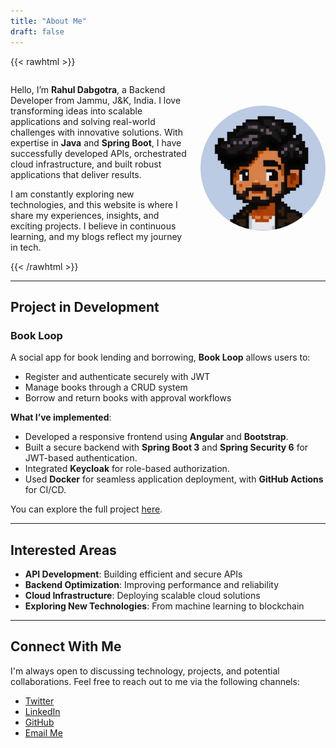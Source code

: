 ```yaml
---
title: "About Me"
draft: false
---
```


{{< rawhtml >}}
<style>
  /* Style for the two-column layout */
  .container {
    display: flex;
    flex-direction: row;
    align-items: center;
    justify-content: space-between;
  }
  .text-column {
    flex: 1;
    padding-right: 20px;
  }
  .image-column {
    flex: 0 0 200px;
    display: flex;
    text-align: center;
  }
  .image-column img {
    border-radius: 50%;
    width: 200px;
    height: 200px;
  }
  /* Responsive layout for smaller screens */
  @media (max-width: 768px) {
    .container {
      flex-direction: column;
    }
    .image-column {
      order: -1;
      text-align: center;
      margin-bottom: 10px;
    }
    .text-column {
      padding-right: 0;
      text-align: left;
    }
  }
</style>
<div class="container">
  <!-- Text Column -->
  <div class="text-column">
    <p>Hello, I’m <strong>Rahul Dabgotra</strong>, a Backend Developer from Jammu, J&K, India. I love transforming ideas into scalable applications and solving real-world challenges with innovative solutions. With expertise in <strong>Java</strong> and <strong>Spring Boot</strong>, I have successfully developed APIs, orchestrated cloud infrastructure, and built robust applications that deliver results.</p>
    <p>I am constantly exploring new technologies, and this website is where I share my experiences, insights, and exciting projects. I believe in continuous learning, and my blogs reflect my journey in tech.</p>
  </div>
  <!-- Image Column -->
  <div class="image-column">
    <img src="../static/profile-pic.png" alt="Picture of me">
  </div>
</div>
{{< /rawhtml >}}

---

## Project in Development

### Book Loop

 A social app for book lending and borrowing, **Book Loop** allows users to:

- Register and authenticate securely with JWT
- Manage books through a CRUD system
- Borrow and return books with approval workflows

**What I’ve implemented**:

- Developed a responsive frontend using **Angular** and **Bootstrap**.
- Built a secure backend with **Spring Boot 3** and **Spring Security 6** for JWT-based authentication.
- Integrated **Keycloak** for role-based authorization.
- Used **Docker** for seamless application deployment, with **GitHub Actions** for CI/CD.
  
You can explore the full project <a href="https://github.com/rahuldabgotra/book-loop-app" target="_blank" rel="noopener noreferrer">here</a>.

---

## Interested Areas

- **API Development**: Building efficient and secure APIs
- **Backend Optimization**: Improving performance and reliability
- **Cloud Infrastructure**: Deploying scalable cloud solutions
- **Exploring New Technologies**: From machine learning to blockchain

---

## Connect With Me

I'm always open to discussing technology, projects, and potential collaborations. Feel free to reach out to me via the following channels:

- [Twitter](https://x.com/rahuldabgotraa)
- [LinkedIn](https://www.linkedin.com/in/rahuldabgotra/)
- [GitHub](https://github.com/rahuldabgotra)
- [Email Me](mailto:rahuldabgotra@gmail.com)